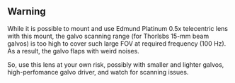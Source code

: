 ## Warning
While it is possible to mount and use Edmund Platinum 0.5x telecentric lens with this mount, the galvo scanning range (for Thorlsbs 15-mm beam galvos) 
is too high to cover such large FOV at required frequency (100 Hz). As a result, the galvo flaps with weird noises.

So, use this lens at your own risk, possibly with smaller and lighter galvos, high-perfomance galvo driver, and watch for scanning issues.